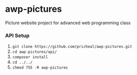 # awp-pictures
Picture website project for advanced web programming class

### API Setup
1. `git clone https://github.com/pricheal/awp-pictures.git`
2. `cd awp-pictures/api/`
3. `composer install`
4. `cd ../../`
5. `chmod 755 -R awp-pictures`
